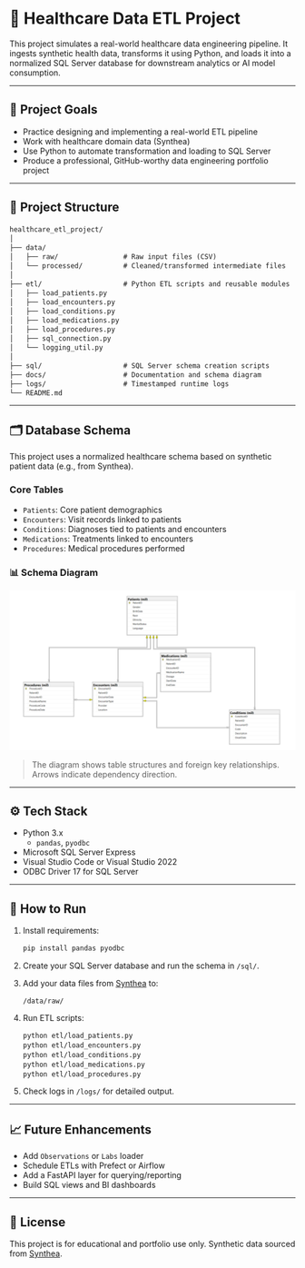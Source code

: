 # 🏥 Healthcare Data ETL Project

This project simulates a real-world healthcare data engineering pipeline. It ingests synthetic health data, transforms it using Python, and loads it into a normalized SQL Server database for downstream analytics or AI model consumption.

---

## 🚀 Project Goals

- Practice designing and implementing a real-world ETL pipeline
- Work with healthcare domain data (Synthea)
- Use Python to automate transformation and loading to SQL Server
- Produce a professional, GitHub-worthy data engineering portfolio project

---

## 🧱 Project Structure

```
healthcare_etl_project/
│
├── data/
│   ├── raw/                # Raw input files (CSV)
│   └── processed/          # Cleaned/transformed intermediate files
│
├── etl/                    # Python ETL scripts and reusable modules
│   ├── load_patients.py
│   ├── load_encounters.py
│   ├── load_conditions.py
│   ├── load_medications.py
│   ├── load_procedures.py
│   ├── sql_connection.py
│   └── logging_util.py
│
├── sql/                    # SQL Server schema creation scripts
├── docs/                   # Documentation and schema diagram
├── logs/                   # Timestamped runtime logs
└── README.md
```

---

## 🗂️ Database Schema

This project uses a normalized healthcare schema based on synthetic patient data (e.g., from Synthea).

### Core Tables

- `Patients`: Core patient demographics
- `Encounters`: Visit records linked to patients
- `Conditions`: Diagnoses tied to patients and encounters
- `Medications`: Treatments linked to encounters
- `Procedures`: Medical procedures performed

### 📊 Schema Diagram

![Healthcare Schema](docs/database_diagram.png)

> The diagram shows table structures and foreign key relationships. Arrows indicate dependency direction.

---

## ⚙️ Tech Stack

- Python 3.x
  - `pandas`, `pyodbc`
- Microsoft SQL Server Express
- Visual Studio Code or Visual Studio 2022
- ODBC Driver 17 for SQL Server

---

## 🧪 How to Run

1. Install requirements:
   ```bash
   pip install pandas pyodbc
   ```

2. Create your SQL Server database and run the schema in `/sql/`.

3. Add your data files from [Synthea](https://github.com/synthetichealth/synthea) to:
   ```
   /data/raw/
   ```

4. Run ETL scripts:
   ```bash
   python etl/load_patients.py
   python etl/load_encounters.py
   python etl/load_conditions.py
   python etl/load_medications.py
   python etl/load_procedures.py
   ```

5. Check logs in `/logs/` for detailed output.

---

## 📈 Future Enhancements

- Add `Observations` or `Labs` loader
- Schedule ETLs with Prefect or Airflow
- Add a FastAPI layer for querying/reporting
- Build SQL views and BI dashboards

---

## 📄 License

This project is for educational and portfolio use only. Synthetic data sourced from [Synthea](https://synthetichealth.github.io/synthea/).
